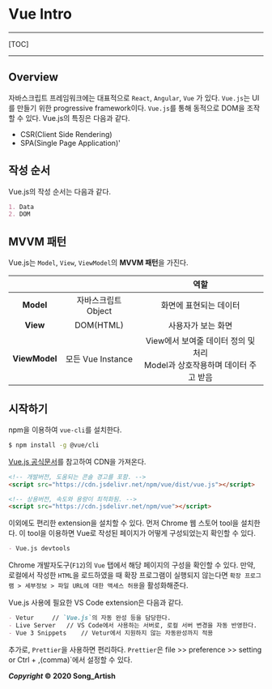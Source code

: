 # Vue Intro

---

[TOC]

---



## Overview

자바스크립트 프레임워크에는 대표적으로 `React`, `Angular`, `Vue` 가 있다. `Vue.js`는 UI를 만들기 위한 progressive framework이다. `Vue.js`를 통해 동적으로 DOM을 조작할 수 있다. Vue.js의 특징은 다음과 같다.

- CSR(Client Side Rendering)
- SPA(Single Page Application)'



## 작성 순서

Vue.js의 작성 순서는 다음과 같다.

```markdown
1. Data
2. DOM
```



## MVVM 패턴

Vue.js는 `Model`, `View`, `ViewModel`의 **MVVM 패턴**을 가진다.

|               |                     |                             역할                             |
| :-----------: | :-----------------: | :----------------------------------------------------------: |
|   **Model**   | 자바스크립트 Object |                    화면에 표현되는 데이터                    |
|   **View**    |      DOM(HTML)      |                      사용자가 보는 화면                      |
| **ViewModel** |  모든 Vue Instance  | View에서 보여줄 데이터 정의 및 처리<br />Model과 상호작용하며 데이터 주고 받음 |



## 시작하기

npm을 이용하여 `vue-cli`를 설치한다.

```bash
$ npm install -g @vue/cli
```

[Vue.js 공식문서](https://kr.vuejs.org/v2/guide/index.html)를 참고하여 CDN을 가져온다.

```html
<!-- 개발버전, 도움되는 콘솔 경고를 포함. -->
<script src="https://cdn.jsdelivr.net/npm/vue/dist/vue.js"></script>
```

```html
<!-- 상용버전, 속도와 용량이 최적화됨. -->
<script src="https://cdn.jsdelivr.net/npm/vue"></script>
```

이외에도 편리한 extension을 설치할 수 있다. 먼저 Chrome 웹 스토어 tool을 설치한다. 이 tool을 이용하면 Vue로 작성된 페이지가 어떻게 구성되었는지 확인할 수 있다.

```markdown
- Vue.js devtools
```

Chrome 개발자도구(`F12`)의 `Vue` 탭에서 해당 페이지의 구성을 확인할 수 있다. 만약, 로컬에서 작성한 `HTML`을 로드하였을 때 확장 프로그램이 실행되지 않는다면 `확장 프로그램 > 세부정보 > 파일 URL에 대한 액세스 허용`을 활성화해준다.

Vue.js 사용에 필요한 VS Code extension은 다음과 같다.

```markdown
- Vetur		// `Vue.js`의 자동 완성 등을 담당한다.
- Live Server	// VS Code에서 사용하는 서버로, 로컬 서버 변경을 자동 반영한다.
- Vue 3 Snippets	// Vetur에서 지원하지 않는 자동완성까지 적용
```

추가로, `Prettier`을 사용하면 편리하다. `Prettier`은 file >> preference >> setting or Ctrl + ,(comma)`에서 설정할 수 있다.



***Copyright* © 2020 Song_Artish**